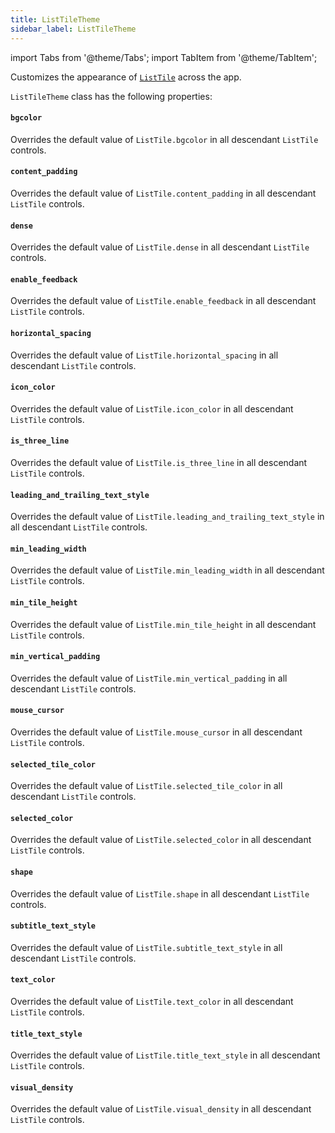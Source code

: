 ```yaml
---
title: ListTileTheme
sidebar_label: ListTileTheme
---
```

import Tabs from '@theme/Tabs';
import TabItem from '@theme/TabItem';

Customizes the appearance of [`ListTile`](/docs/controls/listtile) across the app.

`ListTileTheme` class has the following properties:

#### `bgcolor`

Overrides the default value of `ListTile.bgcolor` in all descendant `ListTile` controls.

#### `content_padding`

Overrides the default value of `ListTile.content_padding` in all descendant `ListTile` controls.

#### `dense`

Overrides the default value of `ListTile.dense` in all descendant `ListTile` controls.

#### `enable_feedback`

Overrides the default value of `ListTile.enable_feedback` in all descendant `ListTile` controls.

#### `horizontal_spacing`

Overrides the default value of `ListTile.horizontal_spacing` in all descendant `ListTile` controls.

#### `icon_color`

Overrides the default value of `ListTile.icon_color` in all descendant `ListTile` controls.

#### `is_three_line`

Overrides the default value of `ListTile.is_three_line` in all descendant `ListTile` controls.

#### `leading_and_trailing_text_style`

Overrides the default value of `ListTile.leading_and_trailing_text_style` in all descendant `ListTile` controls.

#### `min_leading_width`

Overrides the default value of `ListTile.min_leading_width` in all descendant `ListTile` controls.

#### `min_tile_height`

Overrides the default value of `ListTile.min_tile_height` in all descendant `ListTile` controls.

#### `min_vertical_padding`

Overrides the default value of `ListTile.min_vertical_padding` in all descendant `ListTile` controls.

#### `mouse_cursor`

Overrides the default value of `ListTile.mouse_cursor` in all descendant `ListTile` controls.

#### `selected_tile_color`

Overrides the default value of `ListTile.selected_tile_color` in all descendant `ListTile` controls.

#### `selected_color`

Overrides the default value of `ListTile.selected_color` in all descendant `ListTile` controls.

#### `shape`

Overrides the default value of `ListTile.shape` in all descendant `ListTile` controls.

#### `subtitle_text_style`

Overrides the default value of `ListTile.subtitle_text_style` in all descendant `ListTile` controls.

#### `text_color`

Overrides the default value of `ListTile.text_color` in all descendant `ListTile` controls.

#### `title_text_style`

Overrides the default value of `ListTile.title_text_style` in all descendant `ListTile` controls.

#### `visual_density`

Overrides the default value of `ListTile.visual_density` in all descendant `ListTile` controls.


